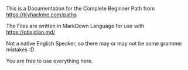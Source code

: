 This is a Documentation for the Complete Beginner Path from https://tryhackme.com/paths

The Files are written in MarkDown Language for use with https://obsidian.md/

Not a native English Speaker, so there may or may not be some grammer mistakes :D

You are free to use everything here.